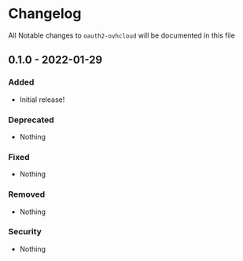# Changelog

All Notable changes to `oauth2-ovhcloud` will be documented in this file

## 0.1.0 - 2022-01-29

### Added
- Initial release!

### Deprecated
- Nothing

### Fixed
- Nothing

### Removed
- Nothing

### Security
- Nothing
